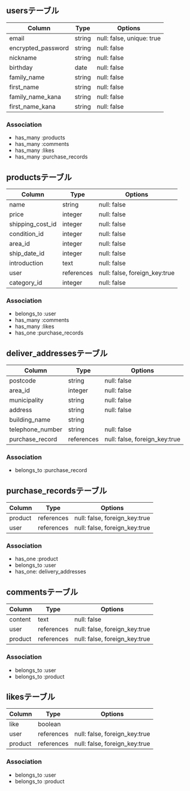 ## usersテーブル

| Column             | Type     | Options                   |
| ------------------ | -------- | ------------------------- |
| email              | string   | null: false, unique: true |
| encrypted_password | string   | null: false               |
| nickname           | string   | null: false               |
| birthday           | date     | null: false               |
| family_name        | string   | null: false               |
| first_name         | string   | null: false               |
| family_name_kana   | string   | null: false               |
| first_name_kana    | string   | null: false               |

### Association
- has_many :products
- has_many :comments
- has_many :likes
- has_many :purchase_records


## productsテーブル

| Column           | Type       | Options                       |
| ---------------- | ---------- | ----------------------------- |
| name             | string     | null: false                   |
| price            | integer    | null: false                   |
| shipping_cost_id | integer    | null: false                   |
| condition_id     | integer    | null: false                   |
| area_id          | integer    | null: false                   |
| ship_date_id     | integer    | null: false                   |
| introduction     | text       | null: false                   |
| user             | references | null: false, foreign_key:true |
| category_id      | integer    | null: false                   |

### Association
- belongs_to :user
- has_many :comments
- has_many :likes
- has_one :purchase_records


## deliver_addressesテーブル

| Column           | Type       | Options                       |
| ---------------- | ---------- | ----------------------------- |
| postcode         | string     | null: false                   |
| area_id          | integer    | null: false                   |
| municipality     | string     | null: false                   |
| address          | string     | null: false                   |
| building_name    | string     |                               |
| telephone_number | string     | null: false                   |
| purchase_record  | references | null: false, foreign_key:true |


### Association
- belongs_to :purchase_record

## purchase_recordsテーブル

| Column  | Type       | Options                       |
| ------- | ---------- | ----------------------------- |
| product | references | null: false, foreign_key:true |
| user    | references | null: false, foreign_key:true |


### Association
- has_one :product
- belongs_to :user
- has_one: delivery_addresses



## commentsテーブル

| Column  | Type       | Options                       |
| ------- | ---------- | ----------------------------- |
| content | text       | null: false                   |
| user    | references | null: false, foreign_key:true |
| product | references | null: false, foreign_key:true |


### Association
- belongs_to :user
- belongs_to :product


## likesテーブル

| Column  | Type       | Options                       |
| ------- | ---------- | ----------------------------- |
| like    | boolean    |                               |
| user    | references | null: false, foreign_key:true |
| product | references | null: false, foreign_key:true |


### Association
- belongs_to :user
- belongs_to :product



